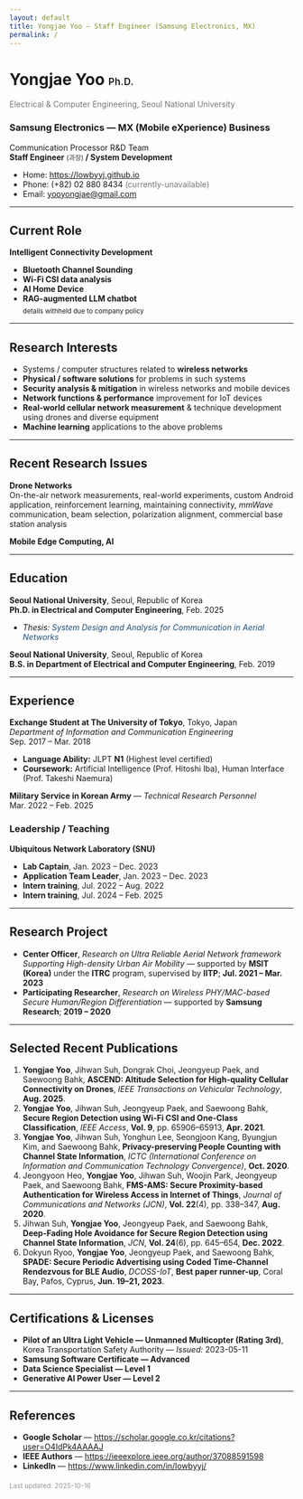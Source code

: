 ```yaml
---
layout: default
title: Yongjae Yoo — Staff Engineer (Samsung Electronics, MX)
permalink: /
---
```


# Yongjae Yoo <span style="font-size:.6em; font-weight:600; letter-spacing:.02em;">Ph.D.</span>  
<span style="color:#777;">Electrical &amp; Computer Engineering, Seoul National University</span>

### Samsung Electronics — MX (Mobile eXperience) Business  
Communication Processor R&amp;D Team  
**Staff Engineer <span style="font-size:.85em;color:#777;">(과장)</span> / System Development**

- Home: <https://lowbyyj.github.io>  
- Phone: (+82) 02 880 8434 <span style="color:#777;">(currently-unavailable)</span>  
- Email: <yooyongjae@gmail.com>

---

## Current Role
**Intelligent Connectivity Development**

- **Bluetooth Channel Sounding**
- **Wi-Fi CSI data analysis**
- **AI Home Device**
- **RAG-augmented LLM chatbot**  
  <sub>details withheld due to company policy</sub>

---

## Research Interests
- Systems / computer structures related to **wireless networks**  
- **Physical / software solutions** for problems in such systems  
- **Security analysis &amp; mitigation** in wireless networks and mobile devices  
- **Network functions &amp; performance** improvement for IoT devices  
- **Real-world cellular network measurement** &amp; technique development using drones and diverse equipment  
- **Machine learning** applications to the above problems

---

## Recent Research Issues
**Drone Networks**  
On-the-air network measurements, real-world experiments, custom Android application, reinforcement learning, maintaining connectivity, *mmWave* communication, beam selection, polarization alignment, commercial base station analysis

**Mobile Edge Computing, AI**

---

## Education
**Seoul National University**, Seoul, Republic of Korea  
**Ph.D. in Electrical and Computer Engineering**, Feb. 2025  
- *Thesis:* <span style="color:#1f4e79; font-style:italic;">System Design and Analysis for Communication in Aerial Networks</span>

**Seoul National University**, Seoul, Republic of Korea  
**B.S. in Department of Electrical and Computer Engineering**, Feb. 2019

---

## Experience
**Exchange Student at The University of Tokyo**, Tokyo, Japan  
*Department of Information and Communication Engineering*  
Sep. 2017 – Mar. 2018  
- **Language Ability:** JLPT **N1** (Highest level certified)  
- **Coursework:** Artificial Intelligence (Prof. Hitoshi Iba), Human Interface (Prof. Takeshi Naemura)

**Military Service in Korean Army** — *Technical Research Personnel*  
Mar. 2022 – Feb. 2025

### Leadership / Teaching
**Ubiquitous Network Laboratory (SNU)**  
- **Lab Captain**, Jan. 2023 – Dec. 2023  
- **Application Team Leader**, Jan. 2023 – Dec. 2023  
- **Intern training**, Jul. 2022 – Aug. 2022  
- **Intern training**, Jul. 2024 – Feb. 2025

---

## Research Project
- **Center Officer**, *Research on Ultra Reliable Aerial Network framework Supporting High-density Urban Air Mobility* — supported by **MSIT (Korea)** under the **ITRC** program, supervised by **IITP**; **Jul. 2021 – Mar. 2023**  
- **Participating Researcher**, *Research on Wireless PHY/MAC-based Secure Human/Region Differentiation* — supported by **Samsung Research**; **2019 – 2020**

---

## Selected Recent Publications
1. **Yongjae Yoo**, Jihwan Suh, Dongrak Choi, Jeongyeup Paek, and Saewoong Bahk, **ASCEND: Altitude Selection for High-quality Cellular Connectivity on Drones**, *IEEE Transactions on Vehicular Technology*, **Aug. 2025**.  
2. **Yongjae Yoo**, Jihwan Suh, Jeongyeup Paek, and Saewoong Bahk, **Secure Region Detection using Wi-Fi CSI and One-Class Classification**, *IEEE Access*, **Vol. 9**, pp. 65906–65913, **Apr. 2021**.  
3. **Yongjae Yoo**, Jihwan Suh, Yonghun Lee, Seongjoon Kang, Byungjun Kim, and Saewoong Bahk, **Privacy-preserving People Counting with Channel State Information**, *ICTC (International Conference on Information and Communication Technology Convergence)*, **Oct. 2020**.  
4. Jeongyoon Heo, **Yongjae Yoo**, Jihwan Suh, Woojin Park, Jeongyeup Paek, and Saewoong Bahk, **FMS-AMS: Secure Proximity-based Authentication for Wireless Access in Internet of Things**, *Journal of Communications and Networks (JCN)*, **Vol. 22**(4), pp. 338–347, **Aug. 2020**.  
5. Jihwan Suh, **Yongjae Yoo**, Jeongyeup Paek, and Saewoong Bahk, **Deep-Fading Hole Avoidance for Secure Region Detection using Channel State Information**, *JCN*, **Vol. 24**(6), pp. 645–654, **Dec. 2022**.  
6. Dokyun Ryoo, **Yongjae Yoo**, Jeongyeup Paek, and Saewoong Bahk, **SPADE: Secure Periodic Advertising using Coded Time-Channel Rendezvous for BLE Audio**, *DCOSS-IoT*, **Best paper runner-up**, Coral Bay, Pafos, Cyprus, **Jun. 19–21, 2023**.

---

## Certifications &amp; Licenses
- **Pilot of an Ultra Light Vehicle — Unmanned Multicopter (Rating 3rd)**, Korea Transportation Safety Authority — *Issued:* 2023-05-11  
- **Samsung Software Certificate — Advanced**  
- **Data Science Specialist — Level 1**  
- **Generative AI Power User — Level 2**

---

## References
- **Google Scholar** — <https://scholar.google.co.kr/citations?user=O4IdPk4AAAAJ>  
- **IEEE Authors** — <https://ieeexplore.ieee.org/author/37088591598>  
- **LinkedIn** — <https://www.linkedin.com/in/lowbyyj/>

<div style="margin-top:1.2rem; font-size:.85em; color:#999;">Last updated: 2025-10-16</div>
